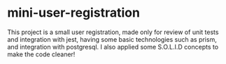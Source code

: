 # mini-user-registration
This project is a small user registration, made only for review of unit tests and integration with jest, having some basic technologies such as prism, and integration with postgresql. I also applied some S.O.L.I.D concepts to make the code cleaner!
